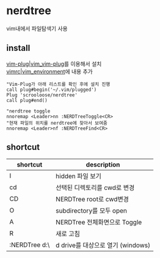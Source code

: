 # nerdtree
vim내에서 파일탐색기 사용

## install 
[vim-plug|vim_vim-plug](vim-plug|vim_vim-plug.html)를 이용해서 설치  
[vimrc|vim_environment](vimrc|vim_environment.html)에 내용 추가 

```
"Vim-Plug가 아래 리스트를 확인 후에 설치 진행
call plug#begin('~/.vim/plugged')
Plug 'scrooloose/nerdtree'
call plug#end()

"nerdtree toggle
nnoremap <Leader>nn :NERDTreeToggle<CR>
"현재 파일의 위치를 nerdtree에 찾아서 보여줌 
nnoremap <Leader>nf :NERDTreeFind<CR>
```

## shortcut
| shortcut      | description                       |
|---------------|-----------------------------------|
| I             | hidden 파일 보기                  |
| cd            | 선택된 디렉토리를 cwd로 변경      |
| CD            | NERDTree root로 cwd변경           |
| O             | subdirectory를 모두 open          |
| A             | NERDTree 전체화면으로 Toggle      |
| R             | 새로 고침                         |
| :NERDTree d:\ | d drive를 대상으로 열기 (windows) |

